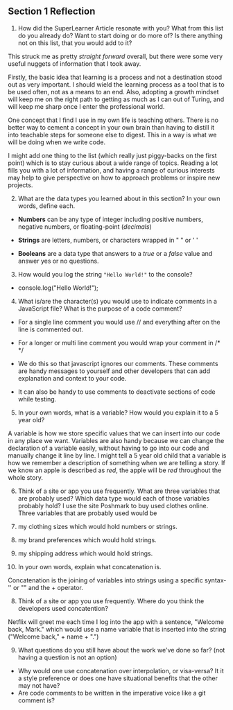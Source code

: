 ## Section 1 Reflection

1. How did the SuperLearner Article resonate with you? What from this list do you already do? Want to start doing or do more of? Is there anything not on this list, that you would add to it?

This struck me as pretty *straight forward* overall, but there were some very useful nuggets of information that I took away.

Firstly, the basic idea that learning is a process and not a destination stood out as very important. I should wield the learning process as a tool that is to be used often, not as a means to an end. Also, adopting a growth mindset will keep me on the right path to getting as much as I can out of Turing, and will keep me sharp once I enter the professional world.

One concept that I find I use in my own life is teaching others. There is no better way to cement a concept in your own brain than having to distill it into teachable steps for someone else to digest. This in a way is what we will be doing when we write code.

I might add one thing to the list (which really just piggy-backs on the first point) which is to stay curious about a wide range of topics. Reading a lot fills you with a lot of information, and having a range of curious interests may help to give perspective on how to approach problems or inspire new projects.

2. What are the data types you learned about in this section? In your own words, define each.

* **Numbers** can be any type of integer including positive numbers, negative numbers, or floating-point (*decimals*)

* **Strings** are letters, numbers, or characters wrapped in " " or ' '

* **Booleans** are a data type that answers to a _true_ or a _false_ value and answer yes or no questions.

3. How would you log the string `"Hello World!"` to the console?

+ console.log("Hello World!");

4. What is/are the character(s) you would use to indicate comments in a JavaScript file? What is the purpose of a code comment?

+ For a single line comment you would use // and everything after on the line is commented out.

+ For a longer or multi line comment you would wrap your comment in /* */

+ We do this so that javascript ignores our comments. These comments are handy messages to yourself and other developers that can add explanation and context to your code.

+ It can also be handy to use comments to deactivate sections of code while testing.

5. In your own words, what is a variable? How would you explain it to a 5 year old?

A variable is how we store specific values that we can insert into our code in any place we want. Variables are also handy because we can change the declaration of a variable easily, without having to go into our code and manually change it line by line. I might tell a 5 year old child that a variable is how we remember a description of something when we are telling a story. If we know an apple is described as *red*, the apple will be *red* throughout the whole story. 

6. Think of a site or app you use frequently. What are three variables that are probably used? Which data type would each of those variables probably hold?
I use the site Poshmark to buy used clothes online. Three variables that are probably used would be
  1. my clothing sizes which would hold numbers or strings.
  2. my brand preferences which would hold strings.
  3. my shipping address which would hold strings.

7. In your own words, explain what concatenation is.

Concatenation is the joining of variables into strings using a specific syntax- '' or "" and the + operator.

8. Think of a site or app you use frequently. Where do you think the developers used concatention?

Netflix will greet me each time I log into the app with a sentence, "Welcome back, Mark." which would use a name variable that is inserted into the string ("Welcome back," + name + ".")

9. What questions do you still have about the work we've done so far? (not having a question is not an option)

+ Why would one use concatenation over interpolation, or visa-versa? It it a style preference or does one have situational benefits that the other may not have?
+ Are code comments to be written in the imperative voice like a git comment is?
